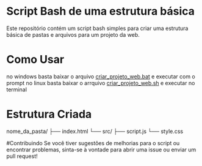 # Script Bash de uma estrutura básica 
Este repositório contém um script bash simples para criar uma estrutura básica de pastas e arquivos para um projeto da web.

# Como Usar
no windows basta baixar o arquivo [criar_projeto_web.bat]([url](https://github.com/bartolomeusantos072/aula01/blob/main/criar_projeto_web.bat)) e executar com o prompt
no linux basta baixar o arrquivo [criar_projeto_web.sh]([url](https://github.com/bartolomeusantos072/aula01/blob/main/criar_projeto_web.sh)) e executar no terminal

# Estrutura Criada
nome_da_pasta/
├── index.html
└── src/
    ├── script.js
    └── style.css

#Contribuindo
Se você tiver sugestões de melhorias para o script ou encontrar problemas, sinta-se à vontade para abrir uma issue ou enviar um pull request!
